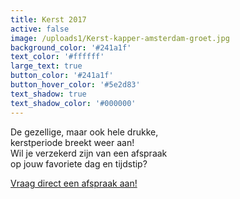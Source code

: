 ```yaml
---
title: Kerst 2017
active: false
image: /uploads1/Kerst-kapper-amsterdam-groet.jpg
background_color: '#241a1f'
text_color: '#ffffff'
large_text: true
button_color: '#241a1f'
button_hover_color: '#5e2d83'
text_shadow: true
text_shadow_color: '#000000'
---
```



De gezellige, maar ook hele drukke,<br>kerstperiode breekt weer aan!<br>Wil je verzekerd zijn van een afspraak<br>op jouw favoriete dag en tijdstip?

[Vraag direct een afspraak aan!](https://www.koffijberg.nl/contact/)
